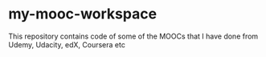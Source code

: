 # my-mooc-workspace
This repository contains code of some of the MOOCs that I have done from Udemy, Udacity, edX, Coursera etc
